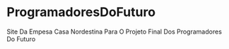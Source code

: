 # ProgramadoresDoFuturo
 
 Site Da Empesa Casa Nordestina Para O Projeto Final Dos Programadores Do Futuro